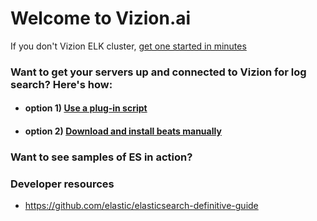 # Welcome to Vizion.ai

If you don't Vizion ELK cluster, [get one started in minutes](https://app.vizion.ai)

### Want to get your servers up and connected to Vizion for log search? Here's how:

+ #### option 1) [Use a plug-in script](./beats-with-script.md)

+ #### option 2) [Download and install beats manually](./beats-manual.md)

### Want to see samples of ES in action?

### Developer resources
* https://github.com/elastic/elasticsearch-definitive-guide
